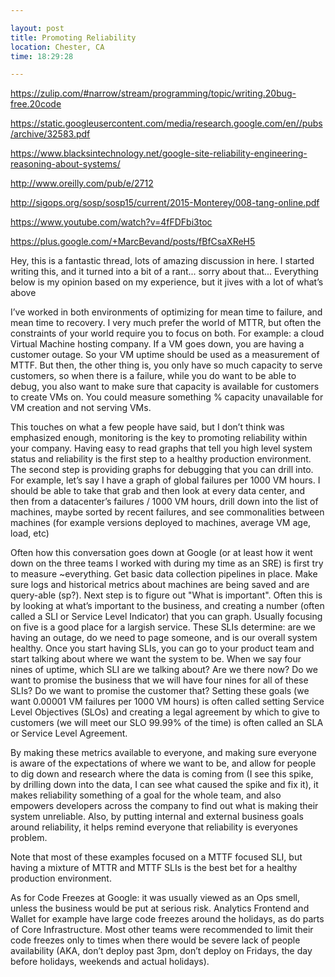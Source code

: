 ```yaml
---

layout: post
title: Promoting Reliability
location: Chester, CA
time: 18:29:28

---
```


https://zulip.com/#narrow/stream/programming/topic/writing.20bug-free.20code

https://static.googleusercontent.com/media/research.google.com/en//pubs/archive/32583.pdf

https://www.blacksintechnology.net/google-site-reliability-engineering-reasoning-about-systems/

http://www.oreilly.com/pub/e/2712

http://sigops.org/sosp/sosp15/current/2015-Monterey/008-tang-online.pdf

https://www.youtube.com/watch?v=4fFDFbi3toc

https://plus.google.com/+MarcBevand/posts/fBfCsaXReH5



Hey, this is a fantastic thread, lots of amazing discussion in here. I started writing this, and it turned into a bit of a rant... sorry about that... Everything below is my opinion based on my experience, but it jives with a lot of what’s above


I’ve worked in both environments of optimizing for mean time to failure, and mean time to recovery. I very much prefer the world of MTTR, but often the constraints of your world require you to focus on both. For example: a cloud Virtual Machine hosting company. If a VM goes down, you are having a customer outage. So your VM uptime should be used as a measurement of MTTF. But then, the other thing is, you only have so much capacity to serve customers, so when there is a failure, while you do want to be able to debug, you also want to make sure that capacity is available for customers to create VMs on. You could measure something % capacity unavailable for VM creation and not serving VMs.

This touches on what a few people have said, but I don’t think was emphasized enough, monitoring is the key to promoting reliability within your company. Having easy to read graphs that tell you high level system status and reliability is the first step to a healthy production environment. The second step is providing graphs for debugging that you can drill into. For example, let’s say I have a graph of global failures per 1000 VM hours. I should be able to take that grab and then look at every data center, and then from a datacenter’s failures / 1000 VM hours, drill down into the list of machines, maybe sorted by recent failures, and see commonalities between machines (for example versions deployed to machines, average VM age, load, etc)

Often how this conversation goes down at Google (or at least how it went down on the three teams I worked with during my time as an SRE) is first try to measure ~everything. Get basic data collection pipelines in place. Make sure logs and historical metrics about machines are being saved and are query-able (sp?). Next step is to figure out "What is important". Often this is by looking at what’s important to the business, and creating a number (often called a SLI or Service Level Indicator) that you can graph. Usually focusing on five is a good place for a largish service. These SLIs determine: are we having an outage, do we need to page someone, and is our overall system healthy. Once you start having SLIs, you can go to your product team and start talking about where we want the system to be. When we say four nines of uptime, which SLI are we talking about? Are we there now? Do we want to promise the business that we will have four nines for all of these SLIs? Do we want to promise the customer that? Setting these goals (we want 0.00001 VM failures per 1000 VM hours) is often called setting Service Level Objectives (SLOs) and creating a legal agreement by which to give to customers (we will meet our SLO 99.99% of the time) is often called an SLA or Service Level Agreement.

By making these metrics available to everyone, and making sure everyone is aware of the expectations of where we want to be, and allow for people to dig down and research where the data is coming from (I see this spike, by drilling down into the data, I can see what caused the spike and fix it), it makes reliability something of a goal for the whole team, and also empowers developers across the company to find out what is making their system unreliable. Also, by putting internal and external business goals around reliability, it helps remind everyone that reliability is everyones problem.

Note that most of these examples focused on a MTTF focused SLI, but having a mixture of MTTR and MTTF SLIs is the best bet for a healthy production environment.

As for Code Freezes at Google: it was usually viewed as an Ops smell, unless the business would be put at serious risk. Analytics Frontend and Wallet for example have large code freezes around the holidays, as do parts of Core Infrastructure. Most other teams were recommended to limit their code freezes only to times when there would be severe lack of people availability (AKA, don’t deploy past 3pm, don’t deploy on Fridays, the day before holidays, weekends and actual holidays).

